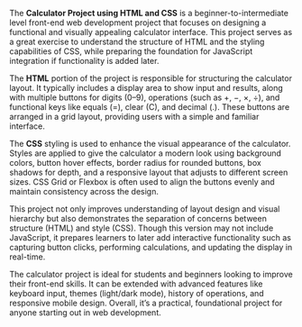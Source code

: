 The **Calculator Project using HTML and CSS** is a beginner-to-intermediate level front-end web development project that focuses on designing a functional and visually appealing calculator interface. This project serves as a great exercise to understand the structure of HTML and the styling capabilities of CSS, while preparing the foundation for JavaScript integration if functionality is added later.

The **HTML** portion of the project is responsible for structuring the calculator layout. It typically includes a display area to show input and results, along with multiple buttons for digits (0–9), operations (such as +, −, ×, ÷), and functional keys like equals (=), clear (C), and decimal (.). These buttons are arranged in a grid layout, providing users with a simple and familiar interface.

The **CSS** styling is used to enhance the visual appearance of the calculator. Styles are applied to give the calculator a modern look using background colors, button hover effects, border radius for rounded buttons, box shadows for depth, and a responsive layout that adjusts to different screen sizes. CSS Grid or Flexbox is often used to align the buttons evenly and maintain consistency across the design.

This project not only improves understanding of layout design and visual hierarchy but also demonstrates the separation of concerns between structure (HTML) and style (CSS). Though this version may not include JavaScript, it prepares learners to later add interactive functionality such as capturing button clicks, performing calculations, and updating the display in real-time.

The calculator project is ideal for students and beginners looking to improve their front-end skills. It can be extended with advanced features like keyboard input, themes (light/dark mode), history of operations, and responsive mobile design. Overall, it’s a practical, foundational project for anyone starting out in web development.
